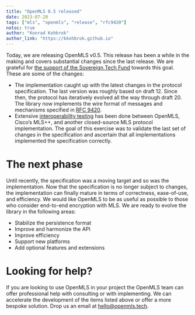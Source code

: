 ```yaml
---
title: "OpenMLS 0.5 released"
date: 2023-07-20
tags: ["mls", "openmls", "release", "rfc9420"]
notoc: true
author: "Konrad Kohbrok"
author_link: "https://kkohbrok.github.io"
---
```


Today, we are releasing OpenMLS v0.5. This release has been a while in the making and covers substantial changes since the last release. We are grateful for [the support of the Sovereign Tech Fund] towards this goal. These are some of the changes:

- The implementation caught up with the latest changes in the protocol specification. The last version was roughly based on draft 12. Since then, the protocol has iteratively evolved all the way through draft 20. The library now implements the wire format of messages and mechanisms specified in [RFC 9420].
- Extensive [interoperability testing] has been done between OpenMLS, Cisco’s MLS++, and another closed-source MLS protocol implementation. The goal of this exercise was to validate the last set of changes in the specification and ascertain that all implementations implemented the specification correctly.

# The next phase

Until recently, the specification was a moving target and so was the implementation. Now that the specification is no longer subject to changes, the implementation can finally mature in terms of correctness, ease-of-use, and efficiency. 
We would like OpenMLS to be as useful as possible to those who consider end-to-end encryption with MLS. We are ready to evolve the library in the following areas:
- Stabilize the persistence format
- Improve and harmonize the API
- Improve efficiency
- Support new platforms
- Add optional features and extensions

# Looking for help?

If you are looking to use OpenMLS in your project the OpenMLS team can offer professional help with consulting or with implementing. We can accelerate the development of the items listed above or offer a more bespoke solution. Drop us an email at [hello@openmls.tech].


[the support of the Sovereign Tech Fund]: https://openmls.tech/blog/2022-10-19-update/
[RFC 9420]: https://datatracker.ietf.org/doc/html/rfc9420
[interoperability testing]: https://github.com/mlswg/mls-implementations
[hello@openmls.tech]: mailto:hello@openmls.tech
